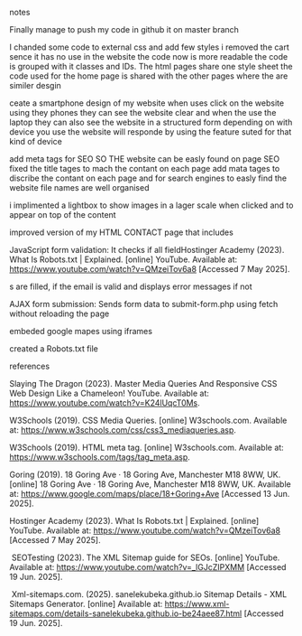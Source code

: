 notes 

Finally manage to push my code in github it on master branch 

I chanded some code to external css and add few styles i removed the cart sence it has no use in the website the code now is more readable the code is grouped with it classes and IDs. The html pages share one style sheet the code used for the home page is shared with the other pages where the are similer desgin   

ceate a smartphone design of my website when uses click on the website using they phones they can see the website clear and when the use the laptop they can also see the website in a structured form depending on with device you use the website will responde by using the feature suted for that kind of device 

add meta tags for SEO SO THE website can be easly found 
on page SEO fixed the title tages to mach the contant on each page 
add mata tages to discribe the contant on each page and for search engines to easly find the website 
file names are well organised  

i implimented a lightbox to show images in a lager scale when clicked and to appear on top of the content 
 
improved version of my HTML CONTACT page that includes

JavaScript form validation: It checks if all fieldHostinger Academy (2023). What Is Robots.txt | Explained. [online] YouTube. Available at: https://www.youtube.com/watch?v=QMzeiTov6a8 [Accessed 7 May 2025].

‌s are filled, if the email is valid and displays error messages if not

AJAX form submission: Sends form data to submit-form.php using fetch without reloading the page

embeded google mapes using iframes  

created a Robots.txt file 





references

Slaying The Dragon (2023). Master Media Queries And Responsive CSS Web Design Like a Chameleon! YouTube. Available at: https://www.youtube.com/watch?v=K24lUqcT0Ms.


W3Schools (2019). CSS Media Queries. [online] W3schools.com. Available at: https://www.w3schools.com/css/css3_mediaqueries.asp.

W3Schools (2019). HTML meta tag. [online] W3schools.com. Available at: https://www.w3schools.com/tags/tag_meta.asp.


Goring (2019). 18 Goring Ave · 18 Goring Ave, Manchester M18 8WW, UK. [online] 18 Goring Ave · 18 Goring Ave, Manchester M18 8WW, UK. Available at: https://www.google.com/maps/place/18+Goring+Ave [Accessed 13 Jun. 2025].

Hostinger Academy (2023). What Is Robots.txt | Explained. [online] YouTube. Available at: https://www.youtube.com/watch?v=QMzeiTov6a8 [Accessed 7 May 2025].

‌
SEOTesting (2023). The XML Sitemap guide for SEOs. [online] YouTube. Available at: https://www.youtube.com/watch?v=_lGJcZIPXMM [Accessed 19 Jun. 2025].

‌
Xml-sitemaps.com. (2025). sanelekubeka.github.io Sitemap Details - XML Sitemaps Generator. [online] Available at: https://www.xml-sitemaps.com/details-sanelekubeka.github.io-be24aee87.html [Accessed 19 Jun. 2025].

‌
‌

‌‌

‌
